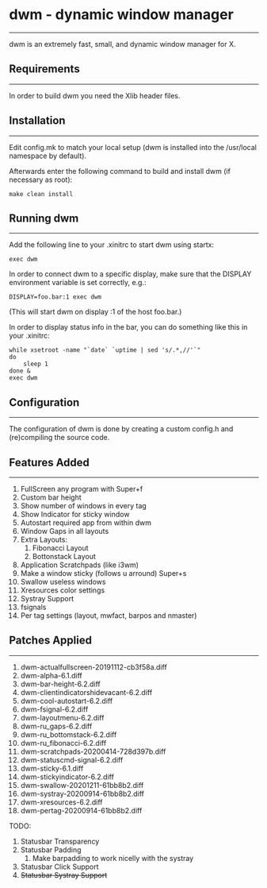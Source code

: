 # dwm - dynamic window manager
------------
dwm is an extremely fast, small, and dynamic window manager for X.


## Requirements
------------
In order to build dwm you need the Xlib header files.


## Installation
------------
Edit config.mk to match your local setup (dwm is installed into
the /usr/local namespace by default).

Afterwards enter the following command to build and install dwm (if
necessary as root):

    make clean install


## Running dwm
-----------
Add the following line to your .xinitrc to start dwm using startx:

    exec dwm

In order to connect dwm to a specific display, make sure that
the DISPLAY environment variable is set correctly, e.g.:

    DISPLAY=foo.bar:1 exec dwm

(This will start dwm on display :1 of the host foo.bar.)

In order to display status info in the bar, you can do something
like this in your .xinitrc:

    while xsetroot -name "`date` `uptime | sed 's/.*,//'`"
    do
    	sleep 1
    done &
    exec dwm


## Configuration
-------------
The configuration of dwm is done by creating a custom config.h
and (re)compiling the source code.

## Features Added
-------------
1. FullScreen any program with Super+f
2. Custom bar height
3. Show number of windows in every tag
4. Show Indicator for sticky window
5. Autostart required app from within dwm
6. Window Gaps in all layouts
7. Extra Layouts:
	1. Fibonacci Layout
	2. Bottonstack Layout
8. Application Scratchpads (like i3wm)
9. Make a window sticky (follows u arround) Super+s
10. Swallow useless windows
11. Xresources color settings
12. Systray Support
13. fsignals
14. Per tag settings (layout, mwfact, barpos and nmaster)

## Patches Applied
-------------
1. dwm-actualfullscreen-20191112-cb3f58a.diff
2. dwm-alpha-6.1.diff
3. dwm-bar-height-6.2.diff
4. dwm-clientindicatorshidevacant-6.2.diff
5. dwm-cool-autostart-6.2.diff
6. dwm-fsignal-6.2.diff
7. dwm-layoutmenu-6.2.diff
8. dwm-ru_gaps-6.2.diff
9. dwm-ru_bottomstack-6.2.diff
10. dwm-ru_fibonacci-6.2.diff
11. dwm-scratchpads-20200414-728d397b.diff
12. dwm-statuscmd-signal-6.2.diff
13. dwm-sticky-6.1.diff
14. dwm-stickyindicator-6.2.diff
15. dwm-swallow-20201211-61bb8b2.diff
16. dwm-systray-20200914-61bb8b2.diff
17. dwm-xresources-6.2.diff
18. dwm-pertag-20200914-61bb8b2.diff

TODO:
1. Statusbar Transparency
2. Statusbar Padding
	1. Make barpadding to work nicelly with the systray
4. Statusbar Click Support
5. ~~Statusbar Systray Support~~
